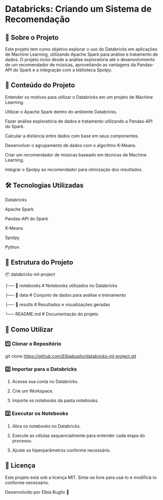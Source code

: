 # Databricks: Criando um Sistema de Recomendação


## 📌 Sobre o Projeto

Este projeto tem como objetivo explorar o uso do Databricks em aplicações de Machine Learning, utilizando Apache Spark para análise e tratamento de dados. O projeto inclui desde a análise exploratória até o desenvolvimento de um recomendador de músicas, aproveitando as vantagens da Pandas-API do Spark e a integração com a biblioteca Spotpy.


## 🚀 Conteúdo do Projeto

Entender os motivos para utilizar o Databricks em um projeto de Machine Learning.

Utilizar o Apache Spark dentro do ambiente Databricks.

Fazer análise exploratória de dados e tratamento utilizando a Pandas-API do Spark.

Calcular a distância entre dados com base em seus componentes.

Desenvolver o agrupamento de dados com o algoritmo K-Means.

Criar um recomendador de músicas baseado em técnicas de Machine Learning.

Integrar o Spotpy ao recomendador para otimização dos resultados.


## 🛠 Tecnologias Utilizadas

Databricks

Apache Spark

Pandas-API do Spark

K-Means

Spotpy

Python


## 📂 Estrutura do Projeto

📦 databricks-ml-project

├── 📁 notebooks              # Notebooks utilizados no Databricks

├── 📁 data                   # Conjunto de dados para análise e treinamento

├── 📁 results                # Resultados e visualizações geradas

└── README.md                 # Documentação do projeto


## 📖 Como Utilizar

### 1️⃣ Clonar o Repositório

git clone https://github.com/Elbiabuglio/databricks-ml-project.git


### 2️⃣ Importar para o Databricks

1. Acesse sua conta no Databricks.

2. Crie um Workspace.

3. Importe os notebooks da pasta notebooks.
   

### 3️⃣ Executar os Notebooks

1. Abra os notebooks no Databricks.

2. Execute as células sequencialmente para entender cada etapa do processo.

3. Ajuste os hiperparâmetros conforme necessário.


## 📜 Licença

Este projeto está sob a licença MIT. Sinta-se livre para usá-lo e modificá-lo conforme necessário.


Desenvolvido por Elbia Buglio 🚀


